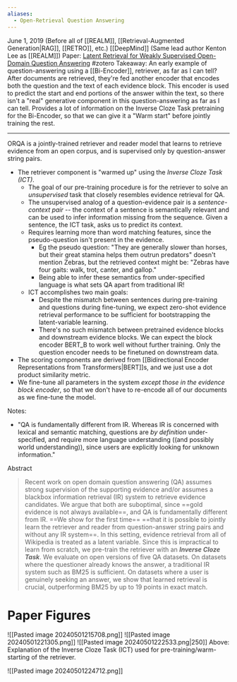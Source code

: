 ```yaml
---
aliases:
  - Open-Retrieval Question Answering
---
```


June 1, 2019 (Before all of [[REALM]], [[Retrieval-Augmented Generation|RAG]], [[RETRO]], etc.)
[[DeepMind]] (Same lead author Kenton Lee as [[REALM]])
Paper: [Latent Retrieval for Weakly Supervised Open-Domain Question Answering](https://arxiv.org/abs/1906.00300)
#zotero 
Takeaway: An early example of question-answering using a [[Bi-Encoder]], retriever, as far as I can tell? After documents are retrieved, they're fed another encoder that encodes both the question and the text of each evidence block. This encoder is used to predict the start and end portions of the answer within the text, so there isn't a "real" generative component in this question-answering as far as I can tell. Provides a lot of information on the Inverse Cloze Task pretraining for the Bi-Encoder, so that we can give it a "Warm start" before jointly training the rest.

----
ORQA is a jointly-trained retriever and reader model that learns to retrieve evidence from an open corpus, and is supervised only by question-answer string pairs. 
- The retriever component is "warmed up" using the *Inverse Cloze Task (ICT)*.
	- The goal of our pre-training procedure is for the retriever to solve an *unsupervised* task that closely resembles evidence retrieval for QA.
	- The unsupervised analog of a question-evidence pair is a *sentence-context pair* -- the context of a sentence is semantically relevant and can be used to infer information missing from the sequence. Given a sentence, the ICT task, asks us to predict its context.
	- Requires learning more than word matching features, since the pseudo-question isn't present in the evidence.
		- Eg the pseudo question: "They are generally slower than horses, but their great stamina helps them outrun predators" doesn't mention Zebras, but the retrieved context might be: "Zebras have four gaits: walk, trot, canter, and gallop."
		- Being able to infer these semantics from under-specified language is what sets QA apart from traditional IR!
	- ICT accomplishes two main goals:
		- Despite the mismatch between sentences during pre-training and questions during fine-tuning, we expect zero-shot evidence retrieval performance to be sufficient for bootstrapping the latent-variable learning.
		- There's no such mismatch between pretrained evidence blocks and downstream evidence blocks. We can expect the block encoder BERT_B to work well without further training. Only the question encoder needs to be finetuned on downstream data.
- The scoring components are derived from [[Bidirectional Encoder Representations from Transformers|BERT]]s, and we just use a dot product similarity metric.
- We fine-tune all parameters in the system *except those in the evidence block encoder*, so that we don't have to re-encode all of our documents as we fine-tune the model.

Notes: 
- "QA is fundamentally different from IR. Whereas IR is concerned with lexical and semantic matching, questions are *by definition* under-specified, and require more language understanding ((and possibly world understanding)), since users are explicitly looking for unknown information."


Abstract
> Recent work on open domain question answering (QA) assumes strong supervision of the supporting evidence and/or assumes a blackbox information retrieval (IR) system to retrieve evidence candidates. We argue that both are suboptimal, since ==gold evidence is not always available==, and QA is fundamentally different from IR. ==We show for the first time== ==that it is possible to jointly learn the retriever and reader from question-answer string pairs and without any IR system==. In this setting, evidence retrieval from all of Wikipedia is treated as a latent variable. Since this is impractical to learn from scratch, we pre-train the retriever with an ***Inverse Cloze Task***. We evaluate on open versions of five QA datasets. On datasets where the questioner already knows the answer, a traditional IR system such as BM25 is sufficient. On datasets where a user is genuinely seeking an answer, we show that learned retrieval is crucial, outperforming BM25 by up to 19 points in exact match.

# Paper Figures

![[Pasted image 20240501215708.png]]
![[Pasted image 20240501221305.png]]
![[Pasted image 20240501222533.png|250]]
Above: Explanation of the Inverse Cloze Task (ICT) used for pre-training/warm-starting of the retriever.

![[Pasted image 20240501224712.png]]


